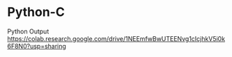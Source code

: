 # Python-C

Python Output
https://colab.research.google.com/drive/1NEEmfwBwUTEENvg1cIcjhkV5i0k6F8N0?usp=sharing
